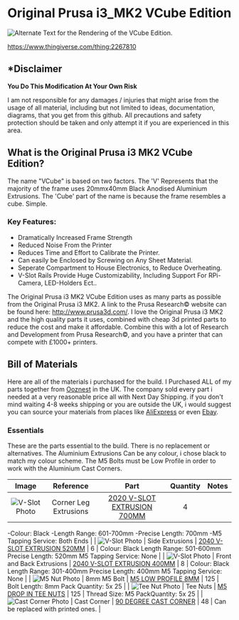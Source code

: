 # Original Prusa i3_MK2 VCube Edition

![Alternate Text for the Rendering of the VCube Edition.][teaser]

[teaser]: http://imgur.com/bSvs2ah.jpg "VCube Rendering in CATIA"

https://www.thingiverse.com/thing:2267810

## *Disclaimer

**You Do This Modification At Your Own Risk**

I am not responsible for any damages / injuries that might arise from the usage of all material, including but not limited to ideas, documentation, diagrams, that you get from this github.  All precautions and safety protection should be taken and only attempt it if you are experienced in this area.

## What is the Original Prusa i3 MK2 VCube Edition?

The name "VCube" is based on two factors. The 'V' Represents that the majority of the frame uses 20mmx40mm Black Anodised Aluminium Extrusions. The 'Cube' part of the name is because the frame resembles a cube. Simple.

### Key Features:

- Dramatically Increased Frame Strength
- Reduced Noise From the Printer
- Reduces Time and Effort to Calibrate the Printer.
- Can easily be Enclosed by Screwing on Any Sheet Material.
- Seperate Compartment to House Electronics, to Reduce Overheating.
- V-Slot Rails Provide Huge Customizability, Including Support For RPi-Camera, LED-Holders Ect..

The Original Prusa i3 MK2 VCube Edition uses as many parts as possible from the Original Prusa i3 MK2. A link to the Prusa Research© website can be found here: http://www.prusa3d.com/. I love the Original Prusa i3 MK2 and the high quality parts it uses, combined with cheap 3d printed parts to reduce the cost and make it affordable. Combine this with a lot of Research and Development from Prusa Research©, and you have a printer that can compete with £1000+ printers.

## Bill of Materials

Here are all of the materials i purchased for the build. I Purchased ALL of my parts together from [Ooznest](http://ooznest.co.uk/) in the UK. The company sold every part i needed at a very reasonable price all with Next Day Shipping. if you don't mind waiting 4-8 weeks shipping or you are outside the UK, i would suggest you can source your materials from places like [AliExpress](https://www.aliexpress.com/) or even [Ebay](http://www.ebay.com/).

### Essentials

These are the parts essential to the build. There is no replacement or alternatives. The Aluminium Extrusions Can be any colour, i chose black to match my colour scheme. The M5 Bolts must be Low Profile in order to work with the Aluminium Cast Corners.

|                        Image                       	|         Reference         	|                                                Part                                               	| Quantity 	|                                             Notes                                            	|
|:--------------------------------------------------:	|:-------------------------:	|:-------------------------------------------------------------------------------------------------:	|:--------:	|:--------------------------------------------------------------------------------------------:	|
|    ![V-Slot Photo](http://imgur.com/2yTmiGp.jpg)   	|   Corner Leg Extrusions   	| [2020 V-SLOT EXTRUSION 700MM](http://ooznest.co.uk/V-Slot/Linear-Rails/V-Slot-Linear-Rail-2020mm) 	|     4    	|
 -Colour: Black
 -Length Range: 601-700mm 
 -Precise Length: 700mm
 -M5 Tapping Service: Both Ends 	|
|    ![V-Slot Photo](http://imgur.com/2yTmiGp.jpg)   	|      Side Extrusions      	| [2040 V-SLOT EXTRUSION 520MM](http://ooznest.co.uk/V-Slot/Linear-Rails/V-Slot-Linear-Rail-2040mm) 	|     6    	|    Colour: Black  Length Range: 501-600mm  Precise Length: 520mm  M5 Tapping Service: None   	|
|    ![V-Slot Photo](http://imgur.com/2yTmiGp.jpg)   	| Front and Back Extrusions 	| [2040 V-SLOT EXTRUSION 400MM](http://ooznest.co.uk/V-Slot/Linear-Rails/V-Slot-Linear-Rail-2040mm) 	|     8    	|    Colour: Black  Length Range: 301-400mm  Precise Length: 400mm  M5 Tapping Service: None   	|
|    ![M5 Nut Photo](http://imgur.com/b6xB2yK.jpg)   	|        8mm M5 Bolt        	|            [M5 LOW PROFILE 8MM](http://ooznest.co.uk/V-Slot/Bolts/Low-Profile-M5-Bolts)           	|    125   	|                            Bolt Length: 8mm  Pack Quantity: 5x 25                            	|
|   ![Tee Nut Photo](http://imgur.com/w537qCL.jpg)   	|          Tee Nuts         	|                    [M5 DROP IN TEE NUTS](http://ooznest.co.uk/Drop-In-Tee-Nuts)                   	|    125   	|                             Thread Size: M5  PackQuantity: 5x 25                             	|
| ![Cast Corner Photo](http://imgur.com/2n7YLVO.jpg) 	|        Cast Corner        	|        [90 DEGREE CAST CORNER](http://ooznest.co.uk/V-Slot/Brackets/90-Degree-Cast-Corner)        	|    48    	|                              Can be replaced with printed ones.                              	|
